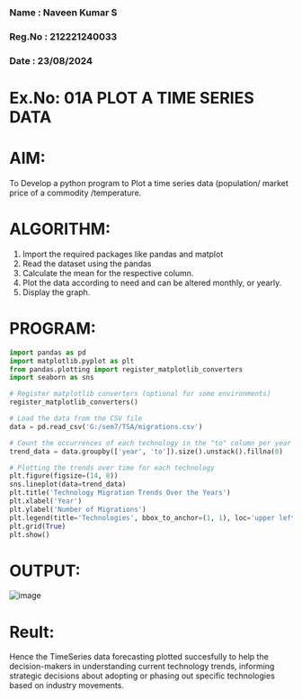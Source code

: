 ### Name : Naveen Kumar S
### Reg.No : 212221240033
### Date : 23/08/2024

# Ex.No: 01A PLOT A TIME SERIES DATA

# AIM:
To Develop a python program to Plot a time series data (population/ market price of a commodity
/temperature.
# ALGORITHM:
1. Import the required packages like pandas and matplot
2. Read the dataset using the pandas
3. Calculate the mean for the respective column.
4. Plot the data according to need and can be altered monthly, or yearly.
5. Display the graph.
   
# PROGRAM:
```py
import pandas as pd
import matplotlib.pyplot as plt
from pandas.plotting import register_matplotlib_converters
import seaborn as sns

# Register matplotlib converters (optional for some environments)
register_matplotlib_converters()

# Load the data from the CSV file
data = pd.read_csv('G:/sem7/TSA/migrations.csv')

# Count the occurrences of each technology in the "to" column per year
trend_data = data.groupby(['year', 'to']).size().unstack().fillna(0)

# Plotting the trends over time for each technology
plt.figure(figsize=(14, 8))
sns.lineplot(data=trend_data)
plt.title('Technology Migration Trends Over the Years')
plt.xlabel('Year')
plt.ylabel('Number of Migrations')
plt.legend(title='Technologies', bbox_to_anchor=(1, 1), loc='upper left')
plt.grid(True)
plt.show()
```
# OUTPUT:
![image](https://github.com/user-attachments/assets/f0c6e6d7-5172-4108-823e-039fdfde7a3b)

# Reult:
Hence the TimeSeries data forecasting plotted succesfully to help the decision-makers in understanding current technology trends, informing strategic decisions about adopting or phasing out specific technologies based on industry movements.



